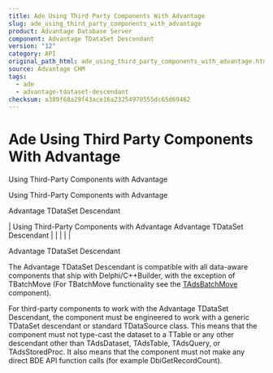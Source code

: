 ```yaml
---
title: Ade Using Third Party Components With Advantage
slug: ade_using_third_party_components_with_advantage
product: Advantage Database Server
component: Advantage TDataSet Descendant
version: "12"
category: API
original_path_html: ade_using_third_party_components_with_advantage.htm
source: Advantage CHM
tags:
  - ade
  - advantage-tdataset-descendant
checksum: a389f68a29f43ace16a23254970555dc65d69462
---
```


# Ade Using Third Party Components With Advantage

Using Third-Party Components with Advantage

Using Third-Party Components with Advantage

Advantage TDataSet Descendant

| Using Third-Party Components with Advantage  Advantage TDataSet Descendant |  |  |  |  |

Advantage TDataSet Descendant

The Advantage TDataSet Descendant is compatible with all data-aware components that ship with Delphi/C++Builder, with the exception of TBatchMove (For TBatchMove functionality see the [TAdsBatchMove](ade_tadsbatchmove.md) component).

For third-party components to work with the Advantage TDataSet Descendant, the component must be engineered to work with a generic TDataSet descendant or standard TDataSource class. This means that the component must not type-cast the dataset to a TTable or any other descendant other than TAdsDataset, TAdsTable, TAdsQuery, or TAdsStoredProc. It also means that the component must not make any direct BDE API function calls (for example DbiGetRecordCount).
